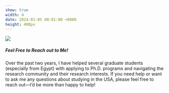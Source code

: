 ```yaml
---
show: true
width: 4
date: 2024-01-05 00:01:00 +0800
height: 400px
---
```

<div>
  <img src="{{ '/assets/images/salma.png' | relative_url }}" class="w-100 rounded-top" loading="lazy">
  <div class="card-body">
    <h5 class="card-title">Feel Free to Reach out to Me!</h5>
    <p class="card-text">
      Over the past two years, I have helped several graduate students (especially from Egypt) with applying to Ph.D. programs and navigating the research community and their research interests. If you need help or want to ask me any questions about studying in the USA, please feel free to reach out—I’d be more than happy to help!
    </p>
</div>
</div>
